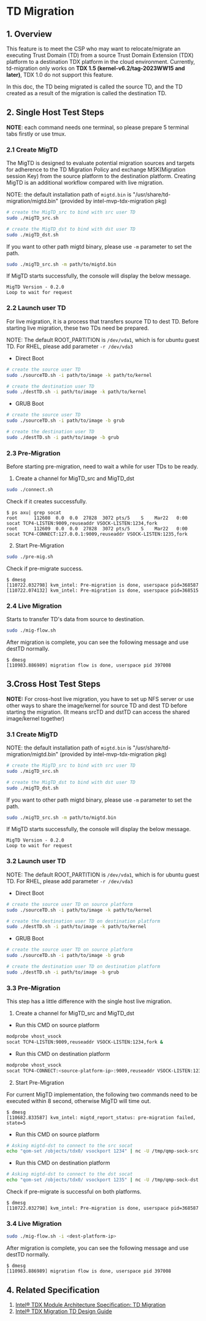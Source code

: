 # TD Migration

## 1. Overview
This feature is to meet the CSP who may want to relocate/migrate an executing Trust Domain (TD) from a source Trust Domain Extension (TDX) platform to a destination TDX platform in the cloud environment. Currently, td-migration only works on **TDX 1.5 (kernel-v6.2/tag-2023WW15 and later)**, TDX 1.0 do not support this feature.

In this doc, the TD being migrated is called the source TD, and the TD created as a result of the migration is called the destination TD.


## 2. Single Host Test Steps

**NOTE**: each command needs one terminal, so please prepare 5 terminal tabs firstly or use tmux.

### 2.1 Create MigTD

The MigTD is designed to evaluate potential migration sources and targets for adherence to the TD Migration Policy and exchange MSK(Migration session Key) from the source platform to the destination platform. Creating MigTD is an additional workflow compared with live migration.

NOTE: the default installation path of `migtd.bin` is "/usr/share/td-migration/migtd.bin" (provided by intel-mvp-tdx-migration pkg)

```bash
# create the MigTD_src to bind with src user TD 
sudo ./migTD_src.sh 

# create the MigTD_dst to bind with dst user TD 
sudo ./migTD_dst.sh 
```

If you want to other path migtd binary, please use `-m` parameter to set the path.
```bash
sudo ./migTD_src.sh -m path/to/migtd.bin
```

If MigTD starts successfully, the console will display the below message.

```console
MigTD Version - 0.2.0
Loop to wait for request
```

### 2.2 Launch user TD

For live migration, it is a process that transfers source TD to dest TD. Before starting live migration, these two TDs need be prepared.

NOTE: The default ROOT_PARTITION is `/dev/vda1`, which is for ubuntu guest TD. For RHEL, please add parameter `-r /dev/vda3`

- Direct Boot
```bash
# create the source user TD
sudo ./sourceTD.sh -i path/to/image -k path/to/kernel

# create the destination user TD
sudo ./destTD.sh -i path/to/image -k path/to/kernel
```
- GRUB Boot
```bash
# create the source user TD
sudo ./sourceTD.sh -i path/to/image -b grub

# create the destination user TD
sudo ./destTD.sh -i path/to/image -b grub
```

### 2.3 Pre-Migration

Before starting pre-migration, need to wait a while for user TDs to be ready.

1. Create a channel for MigTD_src and MigTD_dst
```bash
sudo ./connect.sh
```
Check if it creates successfully.
```console
$ ps axu| grep socat
root      112608  0.0  0.0  27828  3072 pts/5    S    Mar22   0:00 socat TCP4-LISTEN:9009,reuseaddr VSOCK-LISTEN:1234,fork
root      112609  0.0  0.0  27828  3072 pts/5    S    Mar22   0:00 socat TCP4-CONNECT:127.0.0.1:9009,reuseaddr VSOCK-LISTEN:1235,fork
```

2. Start Pre-Migration
```bash
sudo ./pre-mig.sh
```
Check if pre-migrate success.

```console
$ dmesg
[110722.032798] kvm_intel: Pre-migration is done, userspace pid=368587
[110722.074132] kvm_intel: Pre-migration is done, userspace pid=368515
```

### 2.4 Live Migration

Starts to transfer TD's data from source to destination.

```bash
sudo ./mig-flow.sh
```
After migration is complete, you can see the following message and use destTD normally.

```console
$ dmesg
[110983.886989] migration flow is done, userspace pid 397008
```

## 3.Cross Host Test Steps

**NOTE:** For cross-host live migration, you have to set up NFS server or use other ways to share the image/kernel for source TD and dest TD before starting the migration. (It means srcTD and dstTD can access the shared image/kernel together)

### 3.1 Create MigTD

NOTE: the default installation path of `migtd.bin` is "/usr/share/td-migration/migtd.bin" (provided by intel-mvp-tdx-migration pkg)

```bash
# create the MigTD_src to bind with src user TD 
sudo ./migTD_src.sh 

# create the MigTD_dst to bind with dst user TD 
sudo ./migTD_dst.sh 
```

If you want to other path migtd binary, please use `-m` parameter to set the path.
```bash
sudo ./migTD_src.sh -m path/to/migtd.bin
```

If MigTD starts successfully, the console will display the below message.

```console
MigTD Version - 0.2.0
Loop to wait for request
```

### 3.2 Launch user TD

NOTE: The default ROOT_PARTITION is `/dev/vda1`, which is for ubuntu guest TD. For RHEL, please add parameter `-r /dev/vda3`

- Direct Boot
```bash
# create the source user TD on source platform
sudo ./sourceTD.sh -i path/to/image -k path/to/kernel

# create the destination user TD on destination platform
sudo ./destTD.sh -i path/to/image -k path/to/kernel
```
- GRUB Boot
```bash
# create the source user TD on source platform
sudo ./sourceTD.sh -i path/to/image -b grub

# create the destination user TD on destination platform
sudo ./destTD.sh -i path/to/image -b grub
```

### 3.3 Pre-Migration

This step has a little difference with the single host live migration.

1. Create a channel for MigTD_src and MigTD_dst
- Run this CMD on source platform
```bash
modprobe vhost_vsock
socat TCP4-LISTEN:9009,reuseaddr VSOCK-LISTEN:1234,fork &
```
- Run this CMD on destination platform
```bash
modprobe vhost_vsock
socat TCP4-CONNECT:<source-platform-ip>:9009,reuseaddr VSOCK-LISTEN:1235,fork &
```

2. Start Pre-Migration

For current MigTD implementation, the following two commands need to be executed within 8 second, otherwise MigTD will time out.
```console
$ dmesg
[110682.833587] kvm_intel: migtd_report_status: pre-migration failed, state=5
```
- Run this CMD on source platform
```bash
# Asking migtd-dst to connect to the src socat
echo "qom-set /objects/tdx0/ vsockport 1234" | nc -U /tmp/qmp-sock-src
```
- Run this CMD on destination platform
```bash
# Asking migtd-dst to connect to the dst socat
echo "qom-set /objects/tdx0/ vsockport 1235" | nc -U /tmp/qmp-sock-dst
```
Check if pre-migrate is successful on both platforms.

```console
$ dmesg
[110722.032798] kvm_intel: Pre-migration is done, userspace pid=368587
```

### 3.4 Live Migration

```bash
sudo ./mig-flow.sh -i <dest-platform-ip>
```
After migration is complete, you can see the following message and use destTD normally.

```console
$ dmesg
[110983.886989] migration flow is done, userspace pid 397008
```

## 4. Related Specification

1. [Intel® TDX Module Architecture Specification: TD
Migration](https://cdrdv2.intel.com/v1/dl/getContent/733578)
2. [Intel® TDX Migration TD Design Guide](https://cdrdv2.intel.com/v1/dl/getContent/733580)